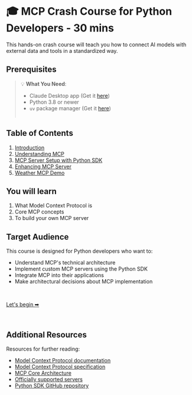 # 🎓 MCP Crash Course for Python Developers - 30 mins

This hands-on crash course will teach you how to connect AI models with external data and tools in a standardized way.

## Prerequisites

> 💡 **What You Need**: 
> - Claude Desktop app (Get it [here](https://claude.ai/download))
> - Python 3.8 or newer
> - `uv` package manager (Get it [here](https://docs.astral.sh/uv/getting-started/installation/))
> </br> </br>



## Table of Contents
1. [Introduction](./1-introduction/README.md)
2. [Understanding MCP](./2-understanding-mcp/README.md)
3. [MCP Server Setup with Python SDK](./3-server-setup/README.md)
4. [Enhancing MCP Server](./4-advanced-setup/README.md)
5. [Weather MCP Demo](./weather-mcp/README.md)

## You will learn
1. What Model Context Protocol is
2. Core MCP concepts
3. To build your own MCP server

## Target Audience

This course is designed for Python developers who want to:
- Understand MCP's technical architecture
- Implement custom MCP servers using the Python SDK
- Integrate MCP into their applications
- Make architectural decisions about MCP implementation

</br>

[Let's begin ➡](./1-introduction/README.md)

</br>


## Additional Resources

Resources for further reading:

- [Model Context Protocol documentation](https://modelcontextprotocol.io)
- [Model Context Protocol specification](https://spec.modelcontextprotocol.io)
- [MCP Core Architecture](https://modelcontextprotocol.io/docs/concepts/architecture)
- [Officially supported servers](https://github.com/modelcontextprotocol/servers)
- [Python SDK GitHub repository](https://github.com/modelcontextprotocol/python-sdk)